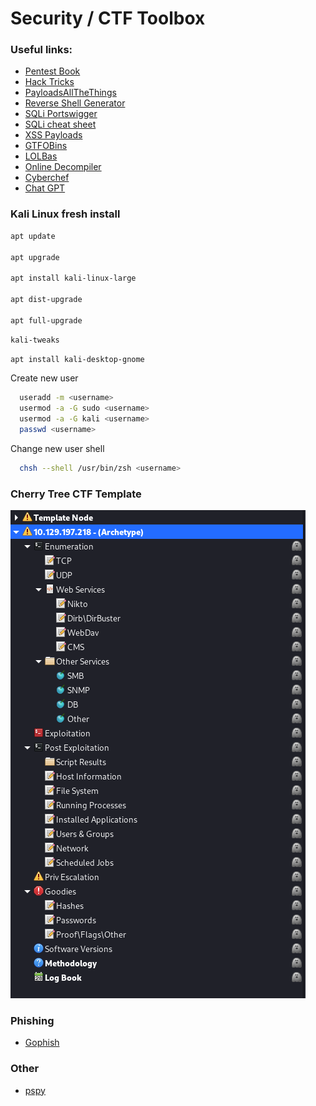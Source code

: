 # Security / CTF Toolbox

### Useful links:

- [Pentest Book](https://pentestbook.six2dez.com)
- [Hack Tricks](https://book.hacktricks.xyz/welcome/readme)
- [PayloadsAllTheThings](https://github.com/swisskyrepo/PayloadsAllTheThings)
- [Reverse Shell Generator](https://www.revshells.com/)
- [SQLi Portswigger](https://portswigger.net/web-security/sql-injection/cheat-sheet)
- [SQLi cheat sheet](https://www.invicti.com/blog/web-security/sql-injection-cheat-sheet/)
- [XSS Payloads](https://github.com/payloadbox/xss-payload-list)
- [GTFOBins](https://gtfobins.github.io/)
- [LOLBas](https://lolbas-project.github.io/)
- [Online Decompiler](https://dogbolt.org/)
- [Cyberchef](https://gchq.github.io/CyberChef/)
- [Chat GPT](https://openai.com/blog/chatgpt/)



### Kali Linux fresh install

```bash
apt update

apt upgrade

apt install kali-linux-large

apt dist-upgrade

apt full-upgrade
```

```bash
kali-tweaks
```


```bash
apt install kali-desktop-gnome
```

Create new user
```bash
  useradd -m <username>
  usermod -a -G sudo <username>
  usermod -a -G kali <username>
  passwd <username>
```

Change new user shell
```bash
  chsh --shell /usr/bin/zsh <username>
```
  




### Cherry Tree CTF Template

![alt text](https://github.com/rottaj/config/blob/master/sec/cherry_tree_screenshot.png)



### Phishing 

- [Gophish](https://getgophish.com/)



### Other

- [pspy](https://github.com/DominicBreuker/pspy)
